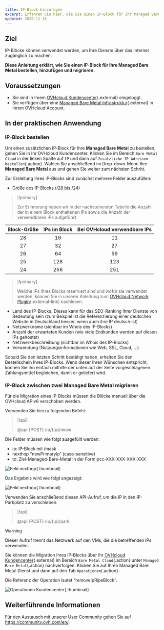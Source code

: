 ```yaml
---
title: IP-Block hinzufügen
excerpt: Erfahren Sie hier, wie Sie einen IP-Block für Ihr Managed Bare Metal Projekt bestellen
updated: 2020-11-18
---
```


## Ziel

IP-Blöcke können verwendet werden, um Ihre Dienste über das Internet zugänglich zu machen. 

**Diese Anleitung erklärt, wie Sie einen IP-Block für Ihre Managed Bare Metal bestellen, hinzufügen und migrieren.**

## Voraussetzungen

- Sie sind in Ihrem [OVHcloud Kundencenter](https://www.ovh.com/auth/?action=gotomanager&from=https://www.ovh.de/&ovhSubsidiary=de){.external} eingeloggt.
- Sie verfügen über eine [Managed Bare Metal Infrastruktur](https://www.ovhcloud.com/de/managed-bare-metal/){.external} in Ihrem OVHcloud Account.

## In der praktischen Anwendung

### IP-Block bestellen

Um einen zusätzlichen IP-Block für Ihre **Managed Bare Metal** zu bestellen, gehen Sie in Ihr OVHcloud Kundencenter. Klicken Sie im Bereich `Bare Metal Cloud` in der linken Spalte auf `IP` und dann auf `Zusätzliche IP-Adressen bestellen`{.action}. Wählen Sie anschließend im Drop-down-Menü Ihre **Managed Bare Metal** aus und gehen Sie weiter zum nächsten Schritt.

Zur Erstellung Ihres IP-Blocks sind zunächst mehrere Felder auszufüllen:

- Größe des IP-Blocks (/28 bis /24)

> [!primary]
>
> Zur Erinnerung haben wir in der nachstehenden Tabelle die Anzahl der in einem Block enthaltenen IPs sowie die Anzahl der verwendbaren IPs aufgeführt.
> 

|Block-Größe|IPs im Block|Bei OVHcloud verwendbare IPs|
|:---:|:---:|:---:|
|28|16|11|
|27|32|27|
|26|64|59|
|25|128|123|
|24|256|251|

> [!primary]
>
> Welche IPs Ihres Blocks reserviert sind und wofür sie verwendet werden, können Sie in unserer Anleitung zum [OVHcloud Network Plugin](/pages/bare_metal_cloud/managed_bare_metal/plugin_ovh_network){.external-link} nachlesen.
>

- Land des IP-Blocks. Dieses kann für das SEO-Ranking Ihrer Dienste von Bedeutung sein (zum Beispiel ist die Referenzierung einer deutschen Website in Deutschland besser, wenn auch ihre IP deutsch ist)
- Netzwerkname (sichtbar im Whois des IP-Blocks)
- Anzahl der erwarteten Kunden (wie viele Endkunden werden auf diesen IPs gehostet)
- Netzwerkbeschreibung (sichtbar im Whois des IP-Blocks)
- Verwendung (Nutzungsinformationen wie Web, SSL, Cloud, ...)

Sobald Sie den letzten Schritt bestätigt haben, erhalten Sie den Bestellschein Ihres IP-Blocks. Wenn dieser Ihren Wünschen entspricht, können Sie ihn einfach mithilfe der unten auf der Seite vorgeschlagenen Zahlungsmittel begleichen, damit er geliefert wird.

### IP-Block zwischen zwei Managed Bare Metal migrieren

Für die Migration eines IP-Blocks müssen die Blöcke manuell über die OVHcloud APIv6 verschoben werden.

Verwenden Sie hierzu folgenden Befehl:

> [!api]
>
> @api {POST} /ip/{ip}/move
> 

Die Felder müssen wie folgt ausgefüllt werden:

- ip: IP-Block mit /mask
- nexthop “newPrimaryIp” (case-sensitive)
- to: Ziel-Managed-Bare-Metal in der Form pcc-XXX-XXX-XXX-XXX

![Feld nexthop](images/move-api.png){.thumbnail}

Das Ergebnis wird wie folgt angezeigt:

![Feld nexthop](images/api-result.png){.thumbnail}

Verwenden Sie anschließend diesen API-Aufruf, um die IP in den IP-Parkplatz zu verschieben:

> [!api]
>
> @api {POST} /ip/{ip}/park
> 

> [!warning]
>
> Dieser Aufruf trennt das Netzwerk auf den VMs, die die betreffenden IPs verwenden.
>

Sie können die Migration Ihres IP-Blocks über Ihr [OVHcloud Kundencenter](https://www.ovh.com/auth/?action=gotomanager&from=https://www.ovh.de/&ovhSubsidiary=de){.external} im Bereich `Bare Metal Cloud`{.action} unter `Managed Bare Metal`{.action} nachverfolgen. Klicken Sie auf Ihren Managed Bare Metal Dienst und dann auf den Tab `Operationen`{.action}.

Die Referenz der Operation lautet “removeIpRipeBlock”.

![Operationen Kundencenter](images/operations.png){.thumbnail}

## Weiterführende Informationen

Für den Austausch mit unserer User Community gehen Sie auf <https://community.ovh.com/en/>.
